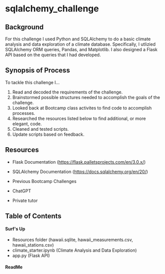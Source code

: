 # sqlalchemy_challenge


## Background

For this challenge I used Python and SQLAlchemy to do a basic climate analysis and data exploration of a climate database. Specifically, I utlizied SQLAlchemy ORM queries, Pandas, and Matplotlib. I also designed a Flask API based on the queries that I had developed. 


## Synopsis of Process

To tackle this challenge I...

1. Read and decoded the requirements of the challenge.
2. Brainstormed possible structures needed to accomplish the goals of the challenge.
3. Looked back at Bootcamp class activites to find code to accomplish processes.
4. Researched the resources listed below to find additional, or more elegant, code.
5. Cleaned and tested scripts.
6. Update scripts based on feedback. 


## Resources

   
+ Flask Documentation (https://flask.palletsprojects.com/en/3.0.x/)
  
+ SQLAlchemy Documentation (https://docs.sqlalchemy.org/en/20/)

+ Previous Bootcamp Challenges

+ ChatGPT

+ Private tutor



## Table of Contents

#### Surf's Up                  
+ Resources folder (hawaii.sqlite, hawaii_measurements.csv, hawaii_stations.csv)
+ climate_starter.ipynb (Climate Analysis and Data Exploration)
+ app.py (Flask API)


#### ReadMe
